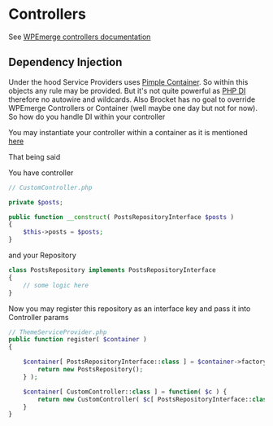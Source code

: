 # Controllers

See [WPEmerge controllers documentation](https://docs.wpemerge.com/#/framework/routing/controllers)

## Dependency Injection

Under the hood Service Providers uses [Pimple Container](https://github.com/silexphp/Pimple). So within this objects any rule may be provided. But it's not quite powerful as [PHP DI](https://php-di.org/) therefore no autowire and wildcards. Also Brocket has no goal to override WPEmerge Controllers or Container (well maybe one day but not for now). So how do you handle DI within your controller

You may instantiate your controller within a container as it is mentioned [here](https://docs.wpemerge.com/#/framework/routing/controllers?id=instantiation)

That being said

You have controller
```php
// CustomController.php

private $posts;

public function __construct( PostsRepositoryInterface $posts )
{
    $this->posts = $posts;
}
```

and your Repository
```php
class PostsRepository implements PostsRepositoryInterface
{
    // some logic here
}
```

Now you may register this repository as an interface key and pass it into Controller params
```php
// ThemeServiceProvider.php
public function register( $container )
{

    $container[ PostsRepositoryInterface::class ] = $container->factory( function( $c ) {
        return new PostsRepository();
    } );

    $container[ CustomController::class ] = function( $c ) {
        return new CustomController( $c[ PostsRepositoryInterface::class ] );
    }
}
```